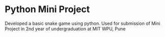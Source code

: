 # Python Mini Project
Developed a basic snake game using python. Used for submission of Mini Project in 2nd year of undergraduation at MIT WPU, Pune
